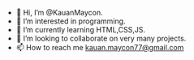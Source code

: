 - 👋 Hi, I’m @KauanMaycon.
- 👀 I’m interested in programming.
- 🌱 I’m currently learning HTML,CSS,JS.
- 💞️ I’m looking to collaborate on very many projects.
- 📫 How to reach me kauan.maycon77@gmail.com


